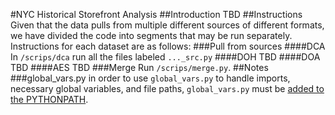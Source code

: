 #NYC Historical Storefront Analysis
##Introduction
TBD
##Instructions
Given that the data pulls from multiple different sources of different formats, we have divided the code into segments that may be run separately. Instructions for each dataset are as follows:
###Pull from sources
####DCA
In `/scrips/dca` run all the files labeled `..._src.py`
####DOH
TBD
####DOA
TBD
####AES
TBD
###Merge
Run `/scrips/merge.py`.
##Notes
###global_vars.py
in order to use `global_vars.py` to handle imports, necessary global variables, and file paths, `global_vars.py` must be [added to the PYTHONPATH](https://stackoverflow.com/questions/3387695/add-to-python-path-mac-os-x).
